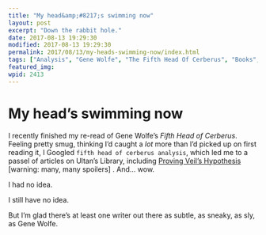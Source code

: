 ```yaml
---
title: "My head&amp;#8217;s swimming now"
layout: post
excerpt: "Down the rabbit hole."
date: 2017-08-13 19:29:30
modified: 2017-08-13 19:29:30
permalink: 2017/08/13/my-heads-swimming-now/index.html
tags: ["Analysis", "Gene Wolfe", "The Fifth Head Of Cerberus", "Books", "Ne-e-e-e-e-erd!", "So It Goes"]
featured_img: 
wpid: 2413
---
```


# My head&#8217;s swimming now

I recently finished my re-read of Gene Wolfe’s *Fifth Head of Cerberus*. Feeling pretty smug, thinking I’d caught a *lot* more than I’d picked up on first reading it, I Googled `fifth head of cerberus analysis`, which led me to a passel of articles on Ultan’s Library, including [Proving Veil’s Hypothesis](http://ultan.org.uk/variance-reduction-techniques/) \[warning: many, many spoilers\] . And… wow.

I had no idea.

I still have no idea.

But I’m glad there’s at least one writer out there as subtle, as sneaky, as sly, as Gene Wolfe.